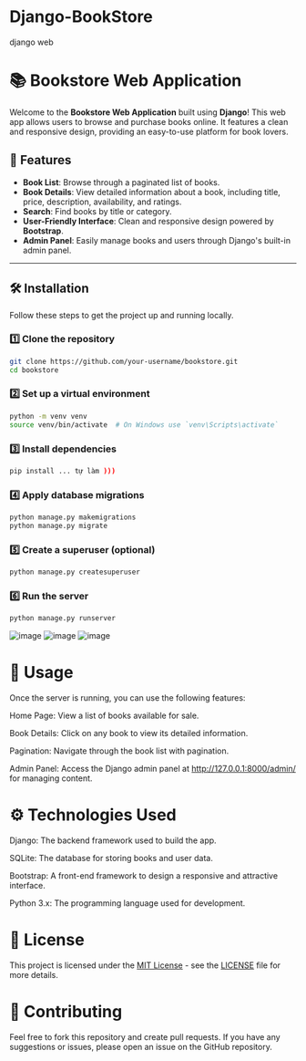 # Django-BookStore
django web 
# 📚 Bookstore Web Application

Welcome to the **Bookstore Web Application** built using **Django**! This web app allows users to browse and purchase books online. It features a clean and responsive design, providing an easy-to-use platform for book lovers.

## 🌟 Features

- **Book List**: Browse through a paginated list of books.
- **Book Details**: View detailed information about a book, including title, price, description, availability, and ratings.
- **Search**: Find books by title or category.
- **User-Friendly Interface**: Clean and responsive design powered by **Bootstrap**.
- **Admin Panel**: Easily manage books and users through Django's built-in admin panel.

---

## 🛠 Installation

Follow these steps to get the project up and running locally.

### 1️⃣ Clone the repository

```bash
git clone https://github.com/your-username/bookstore.git
cd bookstore
```
### 2️⃣ Set up a virtual environment

```bash
python -m venv venv
source venv/bin/activate  # On Windows use `venv\Scripts\activate`
```
### 3️⃣ Install dependencies

```bash
pip install ... tự làm )))
```
### 4️⃣ Apply database migrations

```bash
python manage.py makemigrations
python manage.py migrate
```
### 5️⃣ Create a superuser (optional)

```bash
python manage.py createsuperuser
```
### 6️⃣ Run the server

```bash
python manage.py runserver
```
![image](https://github.com/user-attachments/assets/e350aca8-0435-4f49-92cd-609cba6fdb96)
![image](https://github.com/user-attachments/assets/31c1deff-2267-4204-882e-613562830922)
![image](https://github.com/user-attachments/assets/2219eb44-6b63-4fa6-a49d-82749ac51e24)

# 🚀 Usage
Once the server is running, you can use the following features:

Home Page: View a list of books available for sale.

Book Details: Click on any book to view its detailed information.

Pagination: Navigate through the book list with pagination.

Admin Panel: Access the Django admin panel at http://127.0.0.1:8000/admin/ for managing content.

# ⚙️ Technologies Used
Django: The backend framework used to build the app.

SQLite: The database for storing books and user data.

Bootstrap: A front-end framework to design a responsive and attractive interface.

Python 3.x: The programming language used for development.

# 📄 License
This project is licensed under the [MIT License](LICENSE) - see the [LICENSE](LICENSE) file for more details.

# 📝 Contributing
Feel free to fork this repository and create pull requests. If you have any suggestions or issues, please open an issue on the GitHub repository.

